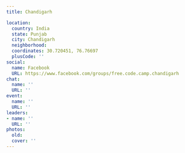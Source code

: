 ```yaml
---
title: Chandigarh

location:
  country: India
  state: Punjab
  city: Chandigarh
  neighborhood: 
  coordinates: 30.720451, 76.76697
  plusCode: ''
social:
  name: Facebook
  URL: https://www.facebook.com/groups/free.code.camp.chandigarh
chat:
  name: ''
  URL: ''
event:
  name: ''
  URL: ''
leaders:
- name: ''
  URL: ''
photos:
  old: 
  cover: ''
---
```


